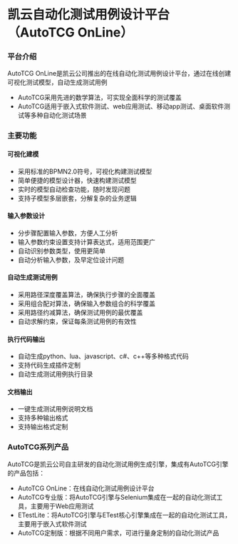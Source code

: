 # 凯云自动化测试用例设计平台（AutoTCG OnLine）

### 平台介绍
 AutoTCG OnLine是凯云公司推出的在线自动化测试用例设计平台，通过在线创建可视化测试模型，自动生成测试用例
 - AutoTCG采用先进的数学算法，可实现全面科学的测试覆盖
 - AutoTCG适用于嵌入式软件测试、web应用测试、移动app测试、桌面软件测试等多种自动化测试场景

### 主要功能

#### 可视化建模
- 采用标准的BPMN2.0符号，可视化构建测试模型
- 简单便捷的模型设计器，快速构建测试模型
- 实时的模型自动检查功能，随时发现问题
- 支持子模型多层嵌套，分解复杂的业务逻辑

#### 输入参数设计
- 分步骤配置输入参数，方便人工分析
- 输入参数约束设置支持计算表达式，适用范围更广
- 自动识别参数类型，使用更简单
- 自动分析输入参数，及早定位设计问题

#### 自动生成测试用例
- 采用路径深度覆盖算法，确保执行步骤的全面覆盖
- 采用组合配对算法，确保输入参数组合的科学覆盖
- 采用路径约减算法，确保测试用例的最优覆盖
- 自动求解约束，保证每条测试用例的有效性

#### 执行代码输出
- 自动生成python、lua、javascript、c#、c++等多种格式代码
- 支持代码生成插件定制
- 自动生成测试用例执行目录

#### 文档输出
- 一键生成测试用例说明文档
- 支持多种输出格式
- 支持输出格式定制

### AutoTCG系列产品
AutoTCG是凯云公司自主研发的自动化测试用例生成引擎，集成有AutoTCG引擎的产品包括：
- AutoTCG OnLine：在线自动化测试用例设计平台
- AutoTCG专业版：将AutoTCG引擎与Selenium集成在一起的自动化测试工具，主要用于Web应用测试
- ETestLite：将AutoTCG引擎与ETest核心引擎集成在一起的自动化测试工具，主要用于嵌入式软件测试
- AutoTCG定制版：根据不同用户需求，可进行量身定制的自动化测试产品
